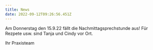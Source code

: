 ```yaml
---
title: News
date: 2022-09-12T09:26:56.451Z
---
```

Am Donnerstag den 15.9.22 fällt die Nachmittagsprechstunde aus! Für Rezpete usw. sind Tanja und Cindy  vor Ort.



Ihr Praxisteam

